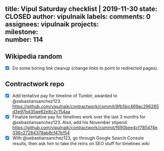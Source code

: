 title:	Vipul Saturday checklist | 2019-11-30
state:	CLOSED
author:	vipulnaik
labels:	
comments:	0
assignees:	vipulnaik
projects:	
milestone:	
number:	114
--
## Wikipedia random

- [x] Do some boring link cleanup (change links to point to redirected pages).

## Contractwork repo

- [x] Add tentative pay for timeline of Tumblr, awarded to @sebastiansanchez123. https://github.com/vipulnaik/contractwork/commit/8fb5bc469ac296265d3e97bd35ae62e8c2c154aa
- [x] Finalize tentative pay for timelines work over the last 3 months for @sebastiansanchez123. Also, add his November stipend. https://github.com/vipulnaik/contractwork/commit/f690bee4cf785474e336c27284378ab8cf47b154
- [x] With @sebastiansanchez123, go through Google Search Console results, then ask him to take the reins on SEO stuff for timelines wiki
